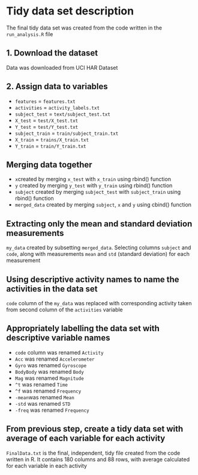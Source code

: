 # Tidy data set description

The final tidy data set was created from the code written in the ```run_analysis.R``` file

## 1. Download the dataset
Data was downloaded from UCI HAR Dataset

## 2. Assign data to variables
   * ```features``` = ```features.txt```
   * ```activities``` = ```activity_labels.txt```
   * ```subject_test``` = ```text/subject_test.txt```
   * ```X_test``` = ```test/X_test.txt```
   * ```Y_test``` = ```test/Y_test.txt```
   * ```subject_train``` = ```train/subject_train.txt```
   * ```X_train``` = ```trains/X_train.txt```
   * ```Y_train``` = ```train/Y_train.txt```

## Merging data together 
   * ```x```created by merging ```x_test``` with ```x_train``` using rbind() function
   * ```y``` created by merging ```y_test``` with ```y_train``` using rbind() function
   * ```subject``` created by merging ```subject_test``` with ```subject_train``` using rbind() function
   * ```merged_data``` created by merging ```subject```, ```x``` and ```y``` using cbind() function
          
 ## Extracting only the mean and standard deviation measurements
  ```my_data``` created by subsetting ```merged_data```. Selecting columns ```subject``` and ```code```, along with measurements ```mean``` and ```std``` (standard deviation) for each measurement
  
  ## Using descriptive activity names to name the activities in the data set
 ```code``` column of the ```my_data``` was replaced with corresponding activity taken from second column of the ```activities``` variable
 
 ## Appropriately labelling the data set with descriptive variable names
   * ```code``` column was renamed ```Activity```
   * ```Acc``` was renamed ```Accelerometer```
   * ```Gyro``` was renamed ```Gyroscope```
   * ```BodyBody``` was renamed ```Body```
   * ```Mag``` was renamed ```Magnitude```
   * ```^t``` was renamed ```Time```
   * ```^f``` was renamed ```Frequency```
   * ```-mean```was renamed ```Mean```
   * ```-std``` was renamed ```STD```
   * ```-freq``` was renamed ```Frequency```
      
  ## From previous step, create a tidy data set with average of each variable for each activity
  ```FinalData.txt``` is the final, independent, tidy file created from the code written in R. It contains 180 columns and 88 rows, with average calculated for each variable in each activity
